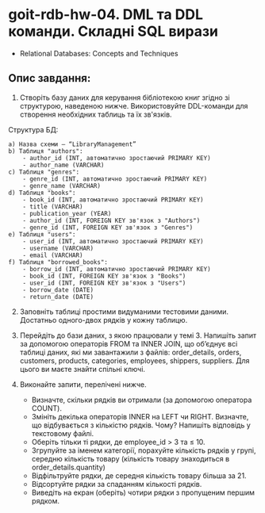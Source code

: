 # goit-rdb-hw-04. DML та DDL команди. Складні SQL вирази
- Relational Databases: Concepts and Techniques

## Опис завдання:

1. Створіть базу даних для керування бібліотекою книг згідно зі структурою, наведеною нижче. Використовуйте DDL-команди для створення необхідних таблиць та їх зв'язків. 

  Структура БД:

    a) Назва схеми — “LibraryManagement”
    b) Таблиця "authors":
        - author_id (INT, автоматично зростаючий PRIMARY KEY)
        - author_name (VARCHAR)
    c) Таблиця "genres":
        - genre_id (INT, автоматично зростаючий PRIMARY KEY)
        - genre_name (VARCHAR)
    d) Таблиця "books":
        - book_id (INT, автоматично зростаючий PRIMARY KEY)
        - title (VARCHAR)
        - publication_year (YEAR)
        - author_id (INT, FOREIGN KEY зв'язок з "Authors")
        - genre_id (INT, FOREIGN KEY зв'язок з "Genres")
    e) Таблиця "users":
        - user_id (INT, автоматично зростаючий PRIMARY KEY)
        - username (VARCHAR)
        - email (VARCHAR)
    f) Таблиця "borrowed_books":
        - borrow_id (INT, автоматично зростаючий PRIMARY KEY)
        - book_id (INT, FOREIGN KEY зв'язок з "Books")
        - user_id (INT, FOREIGN KEY зв'язок з "Users")
        - borrow_date (DATE)
        - return_date (DATE)

2. Заповніть таблиці простими видуманими тестовими даними. Достатньо одного-двох рядків у кожну таблицю.


3. Перейдіть до бази даних, з якою працювали у темі 3. Напишіть запит за допомогою операторів FROM та INNER JOIN, що об’єднує всі таблиці даних, які ми завантажили з файлів: order_details, orders, customers, products, categories, employees, shippers, suppliers. Для цього ви маєте знайти спільні ключі.

4. Виконайте запити, перелічені нижче.

    - Визначте, скільки рядків ви отримали (за допомогою оператора COUNT).
    - Змініть декілька операторів INNER на LEFT чи RIGHT. Визначте, що відбувається з кількістю рядків. Чому? Напишіть відповідь у текстовому файлі.
    - Оберіть тільки ті рядки, де employee_id > 3 та ≤ 10.
    - Згрупуйте за іменем категорії, порахуйте кількість рядків у групі, середню кількість товару (кількість товару знаходиться в order_details.quantity)
    - Відфільтруйте рядки, де середня кількість товару більша за 21.
    - Відсортуйте рядки за спаданням кількості рядків.
    - Виведіть на екран (оберіть) чотири рядки з пропущеним першим рядком.